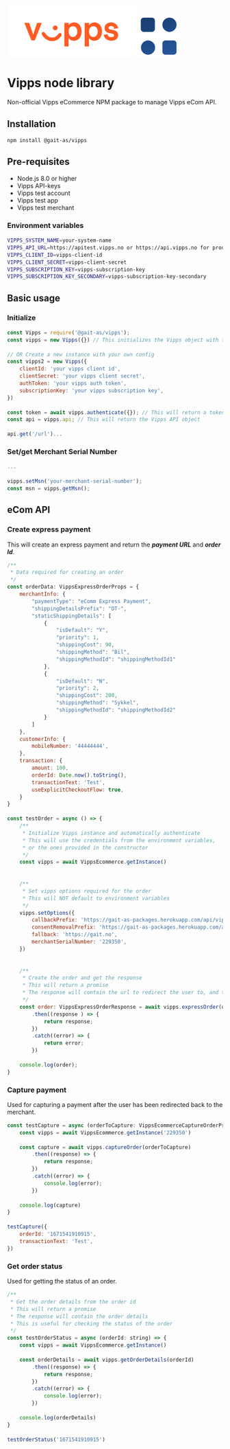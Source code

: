 <img width='300' src="assets/vipps_logo_rgb.png" alt='vipps orange logo'>
<img width='100' src="assets/favicon2.png" alt='vipps orange logo'>

# Vipps node library
Non-official Vipps eCommerce NPM package to manage Vipps eCom API.

## Installation
```bash
npm install @gait-as/vipps
```

## Pre-requisites
- Node.js 8.0 or higher
- Vipps API-keys
- Vipps test account
- Vipps test app
- Vipps test merchant

### Environment variables
```bash
VIPPS_SYSTEM_NAME=your-system-name
VIPPS_API_URL=https://apitest.vipps.no or https://api.vipps.no for production
VIPPS_CLIENT_ID=vipps-client-id
VIPPS_CLIENT_SECRET=vipps-client-secret
VIPPS_SUBSCRIPTION_KEY=vipps-subscription-key
VIPPS_SUBSCRIPTION_KEY_SECONDARY=vipps-subscription-key-secondary
```

## Basic usage
### Initialize
```javascript
const Vipps = require('@gait-as/vipps');
const vipps = new Vipps({}) // This initializes the Vipps object with the environment variables

// OR Create a new instance with your own config
const vipps2 = new Vipps({
	clientId: 'your vipps client id',
	clientSecret: 'your vipps client secret',
	authToken: 'your vipps auth token',
	subscriptionKey: 'your vipps subscription key',
})

const token = await vipps.authenticate({}); // This will return a token for the Vipps API and set it in the Vipps object
const api = vipps.api; // This will return the Vipps API object

api.get('/url')...
```

### Set/get Merchant Serial Number
```javascript
...

vipps.setMsn('your-merchant-serial-number');
const msn = vipps.getMsn();
```

## eCom API

### Create express payment
This will create an express payment and return the ***payment URL*** and ***order Id***.
```javascript
/**
 * Data required for creating an order
 */
const orderData: VippsExpressOrderProps = {
    merchantInfo: {
        "paymentType": "eComm Express Payment",
        "shippingDetailsPrefix": "DT-",
        "staticShippingDetails": [
            {
                "isDefault": "Y",
                "priority": 1,
                "shippingCost": 90,
                "shippingMethod": "Bil",
                "shippingMethodId": "shippingMethodId1"
            },
            {
                "isDefault": "N",
                "priority": 2,
                "shippingCost": 200,
                "shippingMethod": "Sykkel",
                "shippingMethodId": "shippingMethodId2"
            }
        ]
    },
    customerInfo: {
        mobileNumber: '44444444',
    },
    transaction: {
        amount: 100,
        orderId: Date.now().toString(),
        transactionText: 'Test',
        useExplicitCheckoutFlow: true,
    }
}

const testOrder = async () => {
	/**
	 * Initialize Vipps instance and automatically authenticate
	 * This will use the credentials from the environment variables,
	 * or the ones provided in the constructor
 	 */
	const vipps = await VippsEcommerce.getInstance()


	/**
	 * Set vipps options required for the order
	 * This will NOT default to environment variables
	 */
	vipps.setOptions({
		callbackPrefix: 'https://gait-as-packages.herokuapp.com/api/vipps',
		consentRemovalPrefix: 'https://gait-as-packages.herokuapp.com/api/vipps',
		fallback: 'https://gait.no',
		merchantSerialNumber: '229350',
	})


	/**
	 * Create the order and get the response
	 * This will return a promise
	 * The response will contain the url to redirect the user to, and the order id
	 */
	const order: VippsExpressOrderResponse = await vipps.expressOrder(orderData)
		.then((response ) => {
			return response;
		})
		.catch((error) => {
			return error;
		})

	console.log(order);
}
```

### Capture payment
Used for capturing a payment after the user has been redirected back to the merchant.
```javascript
const testCapture = async (orderToCapture: VippsEcommerceCaptureOrderProps) => {
    const vipps = await VippsEcommerce.getInstance('229350')

    const capture = await vipps.captureOrder(orderToCapture)
        .then((response) => {
            return response;
        })
        .catch((error) => {
            console.log(error);
        })

    console.log(capture)
}

testCapture({
	orderId: '1671541910915',
	transactionText: 'Test',
})
```

### Get order status
Used for getting the status of an order.
```javascript
/**
 * Get the order details from the order id
 * This will return a promise
 * The response will contain the order details
 * This is useful for checking the status of the order
 */
const testOrderStatus = async (orderId: string) => {
	const vipps = await VippsEcommerce.getInstance()

	const orderDetails = await vipps.getOrderDetails(orderId)
		.then((response) => {
			return response;
		})
		.catch((error) => {
			console.log(error);
		})

	console.log(orderDetails)
}

testOrderStatus('1671541910915')
```

